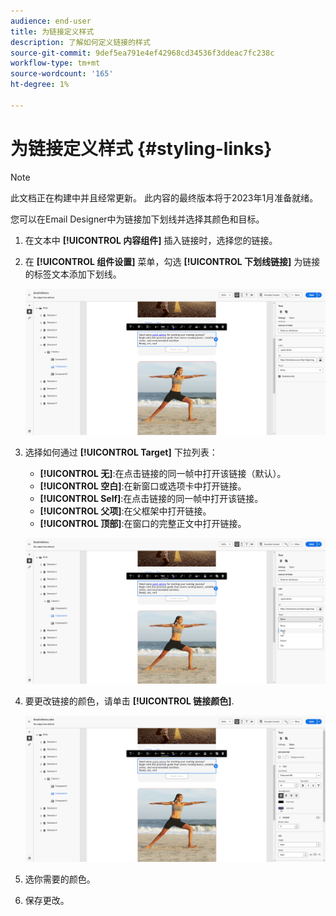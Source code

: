 ```yaml
---
audience: end-user
title: 为链接定义样式
description: 了解如何定义链接的样式
source-git-commit: 9def5ea791e4ef42968cd34536f3ddeac7fc238c
workflow-type: tm+mt
source-wordcount: '165'
ht-degree: 1%

---
```



# 为链接定义样式 {#styling-links}

>[!NOTE]
>
>此文档正在构建中并且经常更新。 此内容的最终版本将于2023年1月准备就绪。

您可以在Email Designer中为链接加下划线并选择其颜色和目标。

1. 在文本中 **[!UICONTROL 内容组件]** 插入链接时，选择您的链接。

1. 在 **[!UICONTROL 组件设置]** 菜单，勾选 **[!UICONTROL 下划线链接]** 为链接的标签文本添加下划线。

   ![](assets/link_1.png)

1. 选择如何通过 **[!UICONTROL Target]** 下拉列表：

   * **[!UICONTROL 无]**:在点击链接的同一帧中打开该链接（默认）。
   * **[!UICONTROL 空白]**:在新窗口或选项卡中打开链接。
   * **[!UICONTROL Self]**:在点击链接的同一帧中打开该链接。
   * **[!UICONTROL 父项]**:在父框架中打开链接。
   * **[!UICONTROL 顶部]**:在窗口的完整正文中打开链接。

   ![](assets/link_2.png)

1. 要更改链接的颜色，请单击 **[!UICONTROL 链接颜色]**.

   ![](assets/link_3.png)

1. 选你需要的颜色。

1. 保存更改。
